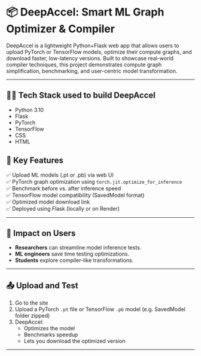 # 📦 DeepAccel: Smart ML Graph Optimizer & Compiler

DeepAccel is a lightweight Python+Flask web app that allows users to upload PyTorch or TensorFlow models, optimize their compute graphs, and download faster, low-latency versions. Built to showcase real-world compiler techniques, this project demonstrates compute graph simplification, benchmarking, and user-centric model transformation.

---

## 👩‍💻 Tech Stack used to build DeepAccel
- Python 3.10
- Flask
- PyTorch
- TensorFlow
- CSS
- HTML

## 🌟 Key Features

✅ Upload ML models (.pt or .pb) via web UI  
✅ PyTorch graph optimization using `torch.jit.optimize_for_inference`  
✅ Benchmark before vs. after inference speed  
✅ TensorFlow model compatibility (SavedModel format)  
✅ Optimized model download link  
✅ Deployed using Flask (locally or on Render)

---

## 🎯 Impact on Users
- **Researchers** can streamline model inference tests.
- **ML engineers** save time testing optimizations.
- **Students** explore compiler-like transformations.

---

## 📤 Upload and Test
1. Go to the site
2. Upload a PyTorch `.pt` file or TensorFlow `.pb` model (e.g. SavedModel folder zipped)
3. DeepAccel:
   - Optimizes the model
   - Benchmarks speedup
   - Lets you download the optimized version

---
